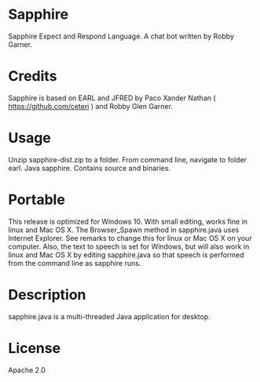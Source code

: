 # Sapphire
Sapphire Expect and Respond Language. A chat bot written by Robby Garner.

# Credits
Sapphire is based on EARL and JFRED by Paco Xander Nathan ( https://github.com/ceteri ) and Robby Glen Garner.

# Usage
Unzip sapphire-dist.zip to a folder. From command line, navigate to folder earl. Java sapphire.  Contains source and binaries.

# Portable
This release is optimized for Windows 10. With small editing, works fine in linux and Mac OS X. The Browser_Spawn method in sapphire.java uses Internet Explorer. See remarks to change this for linux or Mac OS X on your computer. Also, the text to speech is set for Windows, but will also work in linux and Mac OS X by editing sapphire.java so that speech is performed from the command line as sapphire runs.

# Description
sapphire.java is a multi-threaded Java application for desktop.

# License
Apache 2.0

